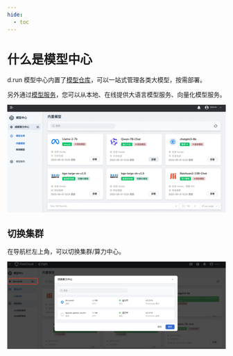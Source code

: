 ```yaml
---
hide:
  - toc
---
```


# 什么是模型中心

d.run 模型中心内置了[模型仓库](./model-hub/index.md)，可以一站式管理各类大模型，按需部署。

另外通过[模型服务](./model-service/index.md)，您可以从本地、在线提供大语言模型服务、向量化模型服务。

![model hub](./images/dmc-home.png)

## 切换集群

在导航栏左上角，可以切换集群/算力中心。

![切换集群](./images/inner01.png)
